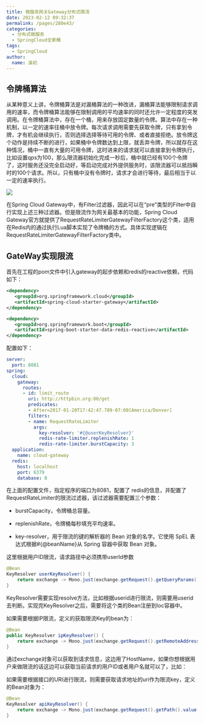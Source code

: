 ```yaml
---
title: 微服务网关Gateway分布式限流
date: 2023-02-12 09:32:37
permalink: /pages/280e43/
categories:
  - 分布式微服务
  - SpringCloud全家桶
tags:
  - SpringCloud
author: 
  name: 溪初
---
```


## 令牌桶算法

从某种意义上讲，令牌桶算法是对漏桶算法的一种改进，漏桶算法能够限制请求调用的速率，而令牌桶算法能够在限制调用的平均速率的同时还允许一定程度的突发调用。在令牌桶算法中，存在一个桶，用来存放固定数量的令牌。算法中存在一种机制，以一定的速率往桶中放令牌。每次请求调用需要先获取令牌，只有拿到令牌，才有机会继续执行，否则选择选择等待可用的令牌、或者直接拒绝。放令牌这个动作是持续不断的进行，如果桶中令牌数达到上限，就丢弃令牌，所以就存在这种情况，桶中一直有大量的可用令牌，这时进来的请求就可以直接拿到令牌执行，比如设置qps为100，那么限流器初始化完成一秒后，桶中就已经有100个令牌了，这时服务还没完全启动好，等启动完成对外提供服务时，该限流器可以抵挡瞬时的100个请求。所以，只有桶中没有令牌时，请求才会进行等待，最后相当于以一定的速率执行。

![](https://fire-repository.oss-cn-beijing.aliyuncs.com/spring-cloud/230212/640.jpg)


在Spring Cloud Gateway中，有Filter过滤器，因此可以在“pre”类型的Filter中自行实现上述三种过滤器。但是限流作为网关最基本的功能，Spring Cloud Gateway官方就提供了RequestRateLimiterGatewayFilterFactory这个类，适用在Redis内的通过执行Lua脚本实现了令牌桶的方式。具体实现逻辑在RequestRateLimiterGatewayFilterFactory类中。


## GateWay实现限流

首先在工程的pom文件中引入gateway的起步依赖和redis的reactive依赖，代码如下：
```xml
<dependency>
   <groupId>org.springframework.cloud</groupId>
   <artifactId>spring-cloud-starter-gateway</artifactId>
</dependency>

<dependency>
   <groupId>org.springframework.boot</groupId>
   <artifactId>spring-boot-starter-data-redis-reactive</artifactId>
</dependency>
```

配置如下：

```yaml
server:
  port: 8081
spring:
  cloud:
    gateway:
      routes:
      - id: limit_route
        uri: http://httpbin.org:80/get
        predicates:
        - After=2017-01-20T17:42:47.789-07:00[America/Denver]
        filters:
        - name: RequestRateLimiter
          args:
            key-resolver: '#{@userKeyResolver}'
            redis-rate-limiter.replenishRate: 1
            redis-rate-limiter.burstCapacity: 3
  application:
    name: cloud-gateway
  redis:
    host: localhost
    port: 6379
    database: 0
```
在上面的配置文件，指定程序的端口为8081，配置了 redis的信息，并配置了RequestRateLimiter的限流过滤器，该过滤器需要配置三个参数：

- burstCapacity，令牌桶总容量。

- replenishRate，令牌桶每秒填充平均速率。

- key-resolver，用于限流的键的解析器的 Bean 对象的名字。它使用 SpEL 表达式根据#{@beanName}从 Spring 容器中获取 Bean 对象。

这里根据用户ID限流，请求路径中必须携带userId参数
```java
@Bean
KeyResolver userKeyResolver() {
    return exchange -> Mono.just(exchange.getRequest().getQueryParams().getFirst("user"));
}
```


KeyResolver需要实现resolve方法，比如根据userid进行限流，则需要用userid去判断。实现完KeyResolver之后，需要将这个类的Bean注册到Ioc容器中。

如果需要根据IP限流，定义的获取限流Key的bean为：
```java
@Bean
public KeyResolver ipKeyResolver() {
    return exchange -> Mono.just(exchange.getRequest().getRemoteAddress().getHostName());
}
```

通过exchange对象可以获取到请求信息，这边用了HostName，如果你想根据用户来做限流的话这边可以获取当前请求的用户ID或者用户名就可以了，比如：

如果需要根据接口的URI进行限流，则需要获取请求地址的uri作为限流key，定义的Bean对象为：
```java
@Bean
KeyResolver apiKeyResolver() {
    return exchange -> Mono.just(exchange.getRequest().getPath().value());
}
```
